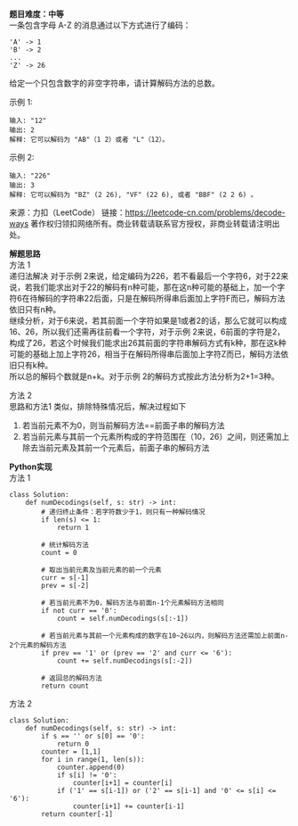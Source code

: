 **题目难度：中等**  
一条包含字母 A-Z 的消息通过以下方式进行了编码：
```
'A' -> 1
'B' -> 2
...
'Z' -> 26
```

给定一个只包含数字的非空字符串，请计算解码方法的总数。

示例 1:
```
输入: "12"
输出: 2
解释: 它可以解码为 "AB"（1 2）或者 "L"（12）。
```

示例 2:
```
输入: "226"
输出: 3
解释: 它可以解码为 "BZ" (2 26), "VF" (22 6), 或者 "BBF" (2 2 6) 。
```
来源：力扣（LeetCode）
链接：https://leetcode-cn.com/problems/decode-ways
著作权归领扣网络所有。商业转载请联系官方授权，非商业转载请注明出处。  

**解题思路**  
方法 1  
递归法解决
对于示例 2来说，给定编码为226，若不看最后一个字符6，对于22来说，若我们能求出对于22的解码有n种可能，那在这n种可能的基础上，加一个字符6在待解码的字符串22后面，只是在解码所得串后面加上字符F而已，解码方法依旧只有n种。  
继续分析，对于6来说，若其前面一个字符如果是1或者2的话，那么它就可以构成16、26，所以我们还需再往前看一个字符，对于示例 2来说，6前面的字符是2，构成了26，若这个时候我们能求出26其前面的字符串解码方式有k种，那在这k种可能的基础上加上字符26，相当于在解码所得串后面加上字符Z而已，解码方法依旧只有k种。  
所以总的解码个数就是n+k。对于示例 2的解码方式按此方法分析为2+1=3种。  

方法 2  
思路和方法1 类似，排除特殊情况后，解决过程如下
1. 若当前元素不为0，则当前解码方法==前面子串的解码方法
2. 若当前元素与其前一个元素所构成的字符范围在（10，26）之间，则还需加上除去当前元素及其前一个元素后，前面子串的解码方法  

**Python实现**  
方法 1
```
class Solution:
    def numDecodings(self, s: str) -> int:
    	# 递归终止条件：若字符数少于1，则只有一种解码情况
        if len(s) <= 1:
            return 1

		# 统计解码方法
        count = 0

		# 取出当前元素及当前元素的前一个元素
        curr = s[-1]
        prev = s[-2]

		# 若当前元素不为0，解码方法与前面n-1个元素解码方法相同
        if not curr == '0':
            count = self.numDecodings(s[:-1])

		# 若当前元素与其前一个元素构成的数字在10~26以内，则解码方法还需加上前面n-2个元素的解码方法
        if prev == '1' or (prev == '2' and curr <= '6'):
            count += self.numDecodings(s[:-2])
          
        # 返回总的解码方法
        return count
```
方法 2
```
class Solution:
    def numDecodings(self, s: str) -> int:
        if s == '' or s[0] == '0':
            return 0
        counter = [1,1]
        for i in range(1, len(s)):
            counter.append(0)
            if s[i] != '0':
                counter[i+1] = counter[i]
            if ('1' == s[i-1]) or ('2' == s[i-1] and '0' <= s[i] <= '6'):
                counter[i+1] += counter[i-1]
        return counter[-1]
```
